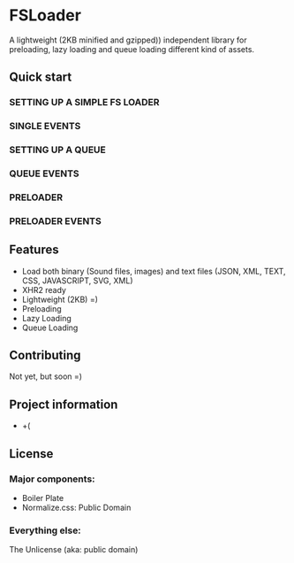 # FSLoader

 A lightweight (2KB minified and gzipped)) independent library for preloading, lazy loading and queue loading different kind of assets.

## Quick start

### SETTING UP A SIMPLE FS LOADER

### SINGLE EVENTS

### SETTING UP A QUEUE

### QUEUE EVENTS

### PRELOADER

### PRELOADER EVENTS

## Features

* Load both binary (Sound files, images) and text files (JSON, XML, TEXT, CSS, JAVASCRIPT, SVG, XML)
* XHR2 ready
* Lightweight (2KB) =)
* Preloading
* Lazy Loading
* Queue Loading

## Contributing

Not yet, but soon =)


## Project information

* +(

## License

### Major components:

* Boiler Plate
* Normalize.css: Public Domain

### Everything else:

The Unlicense (aka: public domain)
